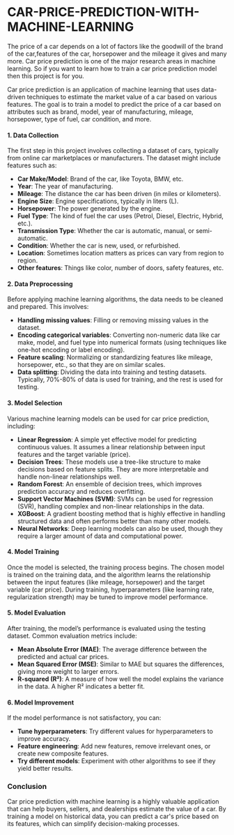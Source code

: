 # CAR-PRICE-PREDICTION-WITH-MACHINE-LEARNING
The price of a car depends on a lot of factors like the goodwill of the brand of the car,features of the car, horsepower and the mileage it gives and many more. Car price prediction is one of the major research areas in machine learning. So if you want to learn how to train a car price prediction model then this project is for you.

Car price prediction is an application of machine learning that uses data-driven techniques to estimate the market value of a car based on various features. The goal is to train a model to predict the price of a car based on attributes such as brand, model, year of manufacturing, mileage, horsepower, type of fuel, car condition, and more.

#### **1. Data Collection**
The first step in this project involves collecting a dataset of cars, typically from online car marketplaces or manufacturers. The dataset might include features such as:
- **Car Make/Model**: Brand of the car, like Toyota, BMW, etc.
- **Year**: The year of manufacturing.
- **Mileage**: The distance the car has been driven (in miles or kilometers).
- **Engine Size**: Engine specifications, typically in liters (L).
- **Horsepower**: The power generated by the engine.
- **Fuel Type**: The kind of fuel the car uses (Petrol, Diesel, Electric, Hybrid, etc.).
- **Transmission Type**: Whether the car is automatic, manual, or semi-automatic.
- **Condition**: Whether the car is new, used, or refurbished.
- **Location**: Sometimes location matters as prices can vary from region to region.
- **Other features**: Things like color, number of doors, safety features, etc.

#### **2. Data Preprocessing**
Before applying machine learning algorithms, the data needs to be cleaned and prepared. This involves:
- **Handling missing values**: Filling or removing missing values in the dataset.
- **Encoding categorical variables**: Converting non-numeric data like car make, model, and fuel type into numerical formats (using techniques like one-hot encoding or label encoding).
- **Feature scaling**: Normalizing or standardizing features like mileage, horsepower, etc., so that they are on similar scales.
- **Data splitting**: Dividing the data into training and testing datasets. Typically, 70%-80% of data is used for training, and the rest is used for testing.

#### **3. Model Selection**
Various machine learning models can be used for car price prediction, including:
- **Linear Regression**: A simple yet effective model for predicting continuous values. It assumes a linear relationship between input features and the target variable (price).
- **Decision Trees**: These models use a tree-like structure to make decisions based on feature splits. They are more interpretable and handle non-linear relationships well.
- **Random Forest**: An ensemble of decision trees, which improves prediction accuracy and reduces overfitting.
- **Support Vector Machines (SVM)**: SVMs can be used for regression (SVR), handling complex and non-linear relationships in the data.
- **XGBoost**: A gradient boosting method that is highly effective in handling structured data and often performs better than many other models.
- **Neural Networks**: Deep learning models can also be used, though they require a larger amount of data and computational power.

#### **4. Model Training**
Once the model is selected, the training process begins. The chosen model is trained on the training data, and the algorithm learns the relationship between the input features (like mileage, horsepower) and the target variable (car price). During training, hyperparameters (like learning rate, regularization strength) may be tuned to improve model performance.

#### **5. Model Evaluation**
After training, the model’s performance is evaluated using the testing dataset. Common evaluation metrics include:
- **Mean Absolute Error (MAE)**: The average difference between the predicted and actual car prices.
- **Mean Squared Error (MSE)**: Similar to MAE but squares the differences, giving more weight to larger errors.
- **R-squared (R²)**: A measure of how well the model explains the variance in the data. A higher R² indicates a better fit.

#### **6. Model Improvement**
If the model performance is not satisfactory, you can:
- **Tune hyperparameters**: Try different values for hyperparameters to improve accuracy.
- **Feature engineering**: Add new features, remove irrelevant ones, or create new composite features.
- **Try different models**: Experiment with other algorithms to see if they yield better results.

### **Conclusion**

Car price prediction with machine learning is a highly valuable application that can help buyers, sellers, and dealerships estimate the value of a car. By training a model on historical data, you can predict a car's price based on its features, which can simplify decision-making processes. 
